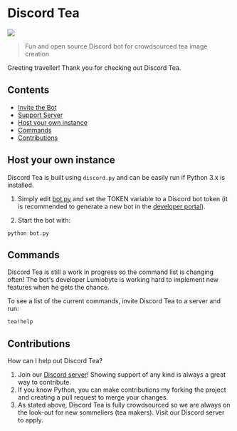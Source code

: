 # Discord Tea

![](https://i.ibb.co/p34bnyS/discord-tea-logo.png)
> Fun and open source Discord bot for crowdsourced tea image creation

Greeting traveller! Thank you for checking out Discord Tea.

## Contents

- [Invite the Bot](https://discord.com/oauth2/authorize?client_id=507004433226268699&permissions=388161&scope=bot&internal_referrer=true)
- [Support Server](https://discord.gg/VtTW7xq)
- [Host your own instance](#host-your-own-instance)
- [Commands](#Commands)
- [Contributions](#Contributions)

## Host your own instance

Discord Tea is built using `discord.py` and can be easily run if Python 3.x is installed.

1. Simply edit [bot.py](bot.py) and set the TOKEN variable to a Discord bot token (it is recommended to generate a new bot in the [developer portal](https://discord.com/developers)).

2. Start the bot with:
```
python bot.py
```

## Commands

Discord Tea is still a work in progress so the command list is changing often!
The bot's developer Lumiobyte is working hard to implement new features when he gets the chance.

To see a list of the current commands, invite Discord Tea to a server and run:
```
tea!help
```

## Contributions

How can I help out Discord Tea?

1. Join our [Discord server](https://discord.gg/VtTW7xq)! Showing support of any kind is always a great way to contribute.
2. If you know Python, you can make contributions my forking the project and creating a pull request to merge your changes.
3. As stated above, Discord Tea is fully crowdsourced so we are always on the look-out for new sommeliers (tea makers). Visit our Discord server to apply.
